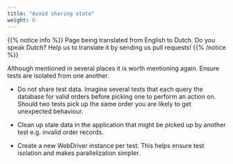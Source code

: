 ```yaml
---
title: "Avoid sharing state"
weight: 6
---
```


{{% notice info %}}
<i class="fas fa-language"></i> Page being translated from 
English to Dutch. Do you speak Dutch? Help us to translate
it by sending us pull requests!
{{% /notice %}}

Although mentioned in several places it is worth mentioning again. Ensure 
tests are isolated from one another.

* Do not share test data. Imagine several tests that each query the database 
for valid orders before picking one to perform an action on. Should two tests
pick up the same order you are likely to get unexpected behaviour.

* Clean up stale data in the application that might be picked up by another 
test e.g. invalid order records.

* Create a new WebDriver instance per test. This helps ensure test isolation
and makes parallelization simpler.
